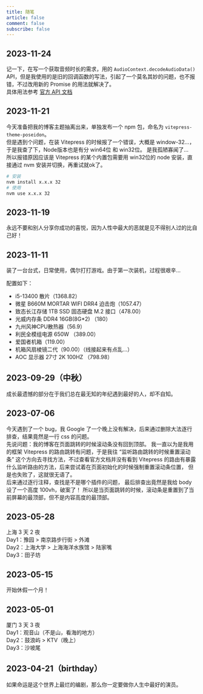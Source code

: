 ```yaml
---
title: 随笔
article: false
comment: false
subscribe: false
---
```


## 2023-11-24

记一下，在写一个获取音频时长的需求，用的 `AudioContext.decodeAudioData()` API，但是我使用的是旧的回调函数的写法，引起了一个莫名其妙的问题，也不报错，不过改用新的 Promise 的用法就解决了。  
具体用法参考 [官方 API 文档](https://developer.mozilla.org/zh-CN/docs/Web/API/BaseAudioContext/decodeAudioData)

## 2023-11-21

今天准备把我的博客主题抽离出来，单独发布一个 npm 包，命名为 `vitepress-theme-poseidon`。  
但是遇到个问题，在装 Vitepress 的时候报了一个错误，大概是 window-32...，于是我查了下，Node版本也是有分 win64位 和 win32位。
是我孤陋寡闻了...  
所以报错原因应该是 Vitepress 的某个内置包需要用 win32位的 node 安装，直接通过 nvm 安装并切换，再重试就ok了。
```bash
# 安装
nvm install x.x.x 32
# 使用
nvm use x.x.x 32
```

## 2023-11-19

永远不要和别人分享你成功的喜悦，因为人性中最大的恶就是见不得别人过的比自己好！

## 2023-11-11

装了一台台式，日常使用，偶尔打打游戏。由于第一次装机，过程很艰辛...

配置如下：
- i5-13400 散片（1368.82）
- 微星 B660M MORTAR WIFI DRR4 迫击炮（1057.47）
- 致态长江存储 1TB SSD 固态硬盘 M.2 接口（478.00）
- 光威内存条 DDR4 16GB(8G*2) （180）
- 九州风神CPU散热器（56.9）
- 利民全模组电源 650W （389.00）
- 爱国者机箱（119.00）
- 机箱风扇棱镜二代（90.00）（线接起来有点乱...）
- AOC 显示器 27寸 2K 100HZ （798.98）

## 2023-09-29（中秋）

成长最遗憾的部分在于我们总在最无知的年纪遇到最好的人，却不自知。

## 2023-07-06

今天遇到了一个 bug，我 Google 了一个晚上没有解决，后来通过删除大法逐行排查，结果竟然是一行 css 的问题。  
先说问题：我的博客在页面跳转的时候滚动条没有回到顶部。
我一直以为是我用的框架 Vitepress 的路由跳转有问题，于是我往 “监听路由跳转的时候重置滚动条”
这个方向去寻找方法，不过查看官方文档并没有看到 Vitepress 的路由有暴露什么监听路由的方法，后来尝试着在页面初始化的时候强制重置滚动条位置，
但是也失败了，这就很无语了。  
后来通过逐行注释，查找是不是哪个插件的问题，
最后排查出竟然是我给 body 设了一个高度 100vh，破案了！
所以是当页面跳转的时候，滚动条是重置到了当前屏幕的最顶部，但不是内容高度的最顶部。

## 2023-05-28

上海 3 天 2 夜  
Day1：豫园 > 南京路步行街 > 外滩  
Day2：上海大学 > 上海海洋水族馆 > 陆家嘴  
Day3：田子坊

## 2023-05-15

开始休假一个月！

## 2023-05-01

厦门 3 天 3 夜  
Day1：观音山（不是山，看海的地方）  
Day2：鼓浪屿 > KTV（晚上）  
Day3：沙坡尾

## 2023-04-21（birthday）

如果命运是这个世界上最烂的编剧，那么你一定要做你人生中最好的演员。